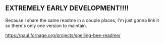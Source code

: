 ## EXTREMELY EARLY DEVELOPMENT!!!!

Because I share the same readme in a couple places, I'm just gonna link it so there's only one version to maintain.

https://paul.fornage.org/projects/spelling-bee-readme/